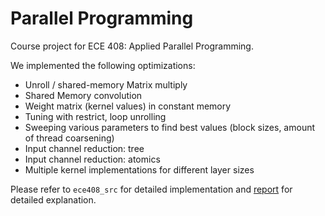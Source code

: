 # Parallel Programming
Course project for ECE 408: Applied Parallel Programming.

We implemented the following optimizations:

- Unroll / shared-memory Matrix multiply
- Shared Memory convolution
- Weight matrix (kernel values) in constant memory
- Tuning with restrict, loop unrolling
- Sweeping various parameters to find best values (block sizes, amount of thread coarsening)
- Input channel reduction: tree
- Input channel reduction: atomics
- Multiple kernel implementations for different layer sizes

Please refer to `ece408_src` for detailed implementation and [report](./report.pdf) for detailed explanation.